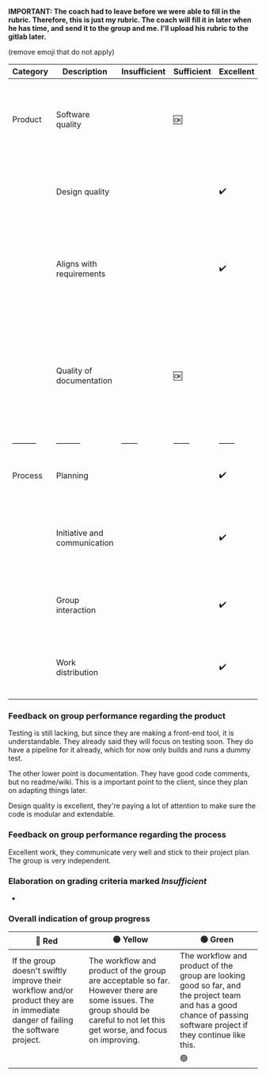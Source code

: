 **IMPORTANT: The coach had to leave before we were able to fill in the rubric. Therefore, this is just my rubric. The coach will fill it in later when he has time, and send it to the group and me. I'll upload his rubric to the gitlab later.**

(remove emoji that do not apply)

| Category | Description                  | Insufficient | Sufficient | Excellent | Criterium                                                                                                                              |
|----------|------------------------------|--------------|------------|-----------|----------------------------------------------------------------------------------------------------------------------------------------|
| Product  | Software quality             |              | 🆗         |           | Group systematically evaluates software quality with diverse quality assurance methods.                                                |
|          | Design quality               |              |            | ✔️        | Product is well designed, and makes use of appropriate existing frameworks.                                                            |
|          | Aligns with requirements     |              |            | ✔️        | Group prioritizes the correct requirements and are on track to implement the necessary requirements.                                   |
|          | Quality of documentation     |              | 🆗         |           | The product is well documented and includes relevant information regarding dependencies, the build process, and API's (if applicable). |
| ———      | ———                          | ——           | ——         | ——        | ———                                                                                                                                    |
| Process  | Planning                     |              |            | ✔️        | Group makes and executes the project plan independently.                                                                               |
|          | Initiative and communication |              |            | ✔️        | Group takes initiative and gives their own input for the meetings with the TA / client.                                                |
|          | Group interaction            |              |            | ✔️        | Group shows good teamwork and interacts well with client / TA.                                                                         |
|          | Work distribution            |              |            | ✔️        | All group members contribute to the project sufficiently and equally.                                                                  |

### Feedback on group performance regarding the product

Testing is still lacking, but since they are making a front-end tool, it is understandable. They already said they will focus on testing soon. They do have a pipeline for it already, which for now only builds and runs a dummy test.

The other lower point is documentation. They have good code comments, but no readme/wiki. This is a important point to the client, since they plan on adapting things later.

Design quality is excellent, they're paying a lot of attention to make sure the code is modular and extendable.

### Feedback on group performance regarding the process

Excellent work, they communicate very well and stick to their project plan. The group is very independent.

### Elaboration on grading criteria marked *Insufficient*

-

### Overall indication of group progress

| 🔴 Red                                                                                                                           | 🟡 Yellow                                                                                                                                                                  | 🟢 Green                                                                                                                                                          |
|----------------------------------------------------------------------------------------------------------------------------------|----------------------------------------------------------------------------------------------------------------------------------------------------------------------------|-------------------------------------------------------------------------------------------------------------------------------------------------------------------|
| If the group doesn't swiftly improve their workflow and/or product they are in immediate danger of failing the software project. | The workflow and product of the group are acceptable so far. However there are some issues. The group should be careful to not let this get worse, and focus on improving. | The workflow and product of the group are looking good so far, and the project team and has a good chance of passing software project if they continue like this. |
|                                                                                                                                  |                                                                                                                                                                            | 🟢                                                                                                                                                                |